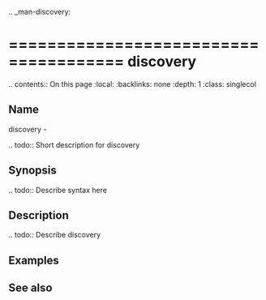 .. _man-discovery:

======================================
discovery
======================================

.. contents:: On this page
    :local:
    :backlinks: none
    :depth: 1
    :class: singlecol

Name
----
discovery - 

.. todo::
    Short description for discovery

Synopsis
--------
.. todo::
   Describe syntax here

Description
-----------
.. todo::
    Describe discovery

Examples
--------

See also
--------

